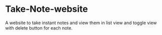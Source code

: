 # Take-Note-website
A website to take instant notes and view them in list view and toggle view with delete button for each note.
